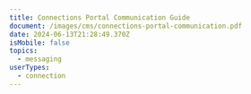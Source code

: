 ```yaml
---
title: Connections Portal Communication Guide
document: /images/cms/connections-portal-communication.pdf
date: 2024-06-13T21:28:49.370Z
isMobile: false
topics:
  - messaging
userTypes:
  - connection
---
```

